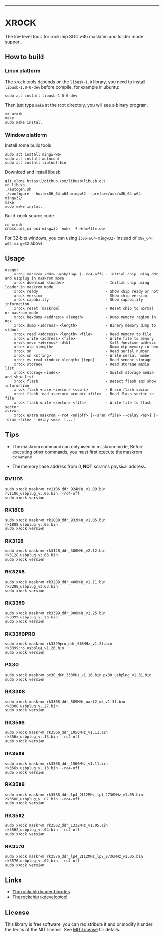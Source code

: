 
***
# XROCK
The low level tools for rockchip SOC with maskrom and loader mode support.

## How to build

### Linux platform

The xrock tools depends on the `libusb-1.0` library, you need to install `libusb-1.0-0-dev` before compile, for example in ubuntu:

```shell
sudo apt install libusb-1.0-0-dev
```

Then just type `make` at the root directory, you will see a binary program.

```shell
cd xrock
make
sudo make install
```

### Window platform

Install some build tools

```shell
sudo apt install mingw-w64
sudo apt install autoconf
sudo apt install libtool-bin
```

Download and install libusb

```shell
git clone https://github.com/libusb/libusb.git
cd libusb
./autogen.sh
./configure --host=x86_64-w64-mingw32 --prefix=/usr/x86_64-w64-mingw32/
make
sudo make install
```

Build xrock source code

```shell
cd xrock
CROSS=x86_64-w64-mingw32- make -f Makefile.win
```

For 32-bits windows, you can using `i686-w64-mingw32-` instead of `x86_64-w64-mingw32` above.


## Usage

```shell
usage:
    xrock maskrom <ddr> <usbplug> [--rc4-off] - Initial chip using ddr and usbplug in maskrom mode
    xrock download <loader>                   - Initial chip using loader in maskrom mode
    xrock ready                               - Show chip ready or not
    xrock version                             - Show chip version
    xrock capability                          - Show capability information
    xrock reset [maskrom]                     - Reset chip to normal or maskrom mode
    xrock hexdump <address> <length>          - Dump memory region in hex
    xrock dump <address> <length>             - Binary memory dump to stdout
    xrock read <address> <length> <file>      - Read memory to file
    xrock write <address> <file>              - Write file to memory
    xrock exec <address> [dtb]                - Call function address
    xrock otp <length>                        - Dump otp memory in hex
    xrock sn                                  - Read serial number
    xrock sn <string>                         - Write serial number
    xrock vs read <index> <length> [type]     - Read vendor storage
    xrock storage                             - Read storage media list
    xrock storage <index>                     - Switch storage media and show list
    xrock flash                               - Detect flash and show information
    xrock flash erase <sector> <count>        - Erase flash sector
    xrock flash read <sector> <count> <file>  - Read flash sector to file
    xrock flash write <sector> <file>         - Write file to flash sector
extra:
    xrock extra maskrom --rc4 <on|off> [--sram <file> --delay <ms>] [--dram <file> --delay <ms>] [...]
```

## Tips

- The maskrom command can only used in maskrom mode, Before executing other commands, you must first execute the maskrom command

- The memory base address from 0, **NOT** sdram's physical address.

### RV1106

```shell
sudo xrock maskrom rv1106_ddr_924MHz_v1.09.bin rv1106_usbplug_v1.06.bin --rc4-off
sudo xrock version
```

### RK1808

```shell
sudo xrock maskrom rk1808_ddr_933MHz_v1.05.bin rk1808_usbplug_v1.05.bin
sudo xrock version
```

### RK3128

```shell
sudo xrock maskrom rk3128_ddr_300MHz_v2.12.bin rk3128_usbplug_v2.63.bin
sudo xrock version
```

### RK3288

```shell
sudo xrock maskrom rk3288_ddr_400MHz_v1.11.bin rk3288_usbplug_v2.63.bin
sudo xrock version
```

### RK3399

```shell
sudo xrock maskrom rk3399_ddr_800MHz_v1.25.bin rk3399_usbplug_v1.26.bin
sudo xrock version
```

### RK3399PRO

```shell
sudo xrock maskrom rk3399pro_ddr_666MHz_v1.25.bin rk3399pro_usbplug_v1.26.bin
sudo xrock version
```

### PX30

```shell
sudo xrock maskrom px30_ddr_333MHz_v1.16.bin px30_usbplug_v1.31.bin
sudo xrock version
```

### RK3308

```shell
sudo xrock maskrom rk3308_ddr_589MHz_uart2_m1_v1.31.bin rk3308_usbplug_v1.27.bin
sudo xrock version
```

### RK3566

```shell
sudo xrock maskrom rk3566_ddr_1056MHz_v1.11.bin rk356x_usbplug_v1.13.bin --rc4-off
sudo xrock version
```

### RK3568

```shell
sudo xrock maskrom rk3568_ddr_1560MHz_v1.11.bin rk356x_usbplug_v1.13.bin --rc4-off
sudo xrock version
```

### RK3588

```shell
sudo xrock maskrom rk3588_ddr_lp4_2112MHz_lp5_2736MHz_v1.05.bin rk3588_usbplug_v1.07.bin --rc4-off
sudo xrock version
```

### RK3562

```shell
sudo xrock maskrom rk3562_ddr_1332MHz_v1.05.bin rk3562_usbplug_v1.04.bin --rc4-off
sudo xrock version
```

### RK3576

```shell
sudo xrock maskrom rk3576_ddr_lp4_2112MHz_lp5_2736MHz_v1.05.bin  rk3576_usbplug_v1.02.bin --rc4-off
sudo xrock version
```

## Links

* [The rockchip loader binaries](https://github.com/rockchip-linux/rkbin)
* [The rockchip rkdeveloptool](https://github.com/rockchip-linux/rkdeveloptool)

## License

This library is free software; you can redistribute it and or modify it under the terms of the MIT license. See [MIT License](LICENSE) for details.

